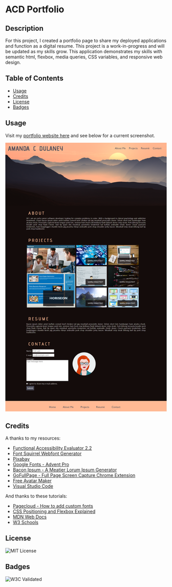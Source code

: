 # ACD Portfolio
## Description
For this project, I created a portfolio page to share my deployed applications and function as a digital resume. This project is a work-in-progress and will be updated as my skills grow. This application demonstrates my skills with semantic html, flexbox, media queries, CSS variables, and responsive web design. 

## Table of Contents
- [Usage](#usage)
- [Credits](#credits)
- [License](#license)
- [Badges](#badges)

## Usage
Visit my [portfolio website here](https://quadrilateral0.github.io/ACD-Portfolio/) and see below for a current screenshot.

![Screenshot of Completed Website](assets\images\screenshot-portfolio.png)

## Credits
A thanks to my resources:
- [Functional Accessibility Evaluator 2.2](https://fae.disability.illinois.edu/anonymous/?Anonymous%20Report=/)
- [Font Squirrel Webfont Generator](https://www.fontsquirrel.com/tools/webfont-generator)
- [Pixabay](https://pixabay.com/)
- [Google Fonts - Advent Pro](https://fonts.google.com/specimen/Advent+Pro)
- [Bacon Ipsum - A Meatier Lorum Ipsum Generator](https://baconipsum.com/)
- [GoFullPage - Full Page Screen Capture Chrome Extension](https://chrome.google.com/webstore/detail/gofullpage-full-page-scre/fdpohaocaechififmbbbbbknoalclacl/related)
- [Free Avatar Maker](https://avatarmaker.com/)
- [Visual Studio Code](https://code.visualstudio.com/download)

And thanks to these tutorials:
- [Pagecloud - How to add custom fonts](https://www.pagecloud.com/blog/how-to-add-custom-fonts-to-any-website)
- [CSS Positioning and Flexbox Explained](https://www.freecodecamp.org/news/css-positioning-and-flexbox-explained/)
- [MDN Web Docs](https://developer.mozilla.org/)
- [W3 Schools](https://www.w3schools.com/)

## License
![MIT License](https://img.shields.io/badge/license-MIT-green)

## Badges
![W3C Validated](https://img.shields.io/badge/w3c-validated-green)